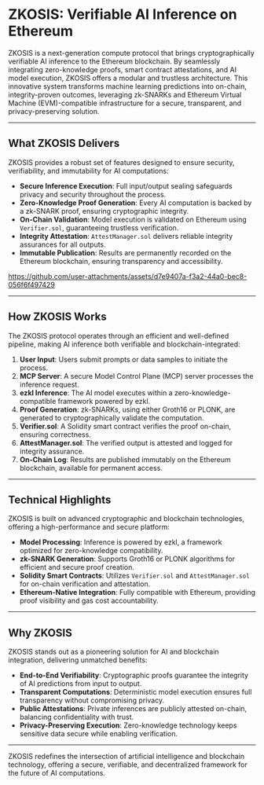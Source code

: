 # ZKOSIS: Verifiable AI Inference on Ethereum

ZKOSIS is a next-generation compute protocol that brings cryptographically verifiable AI inference to the Ethereum blockchain. By seamlessly integrating zero-knowledge proofs, smart contract attestations, and AI model execution, ZKOSIS offers a modular and trustless architecture. This innovative system transforms machine learning predictions into on-chain, integrity-proven outcomes, leveraging zk-SNARKs and Ethereum Virtual Machine (EVM)-compatible infrastructure for a secure, transparent, and privacy-preserving solution.

---

## What ZKOSIS Delivers

ZKOSIS provides a robust set of features designed to ensure security, verifiability, and immutability for AI computations:

- **Secure Inference Execution**: Full input/output sealing safeguards privacy and security throughout the process.
- **Zero-Knowledge Proof Generation**: Every AI computation is backed by a zk-SNARK proof, ensuring cryptographic integrity.
- **On-Chain Validation**: Model execution is validated on Ethereum using `Verifier.sol`, guaranteeing trustless verification.
- **Integrity Attestation**: `AttestManager.sol` delivers reliable integrity assurances for all outputs.
- **Immutable Publication**: Results are permanently recorded on the Ethereum blockchain, ensuring transparency and accessibility.


https://github.com/user-attachments/assets/d7e9407a-f3a2-44a0-bec8-056f6f497429


---

## How ZKOSIS Works

The ZKOSIS protocol operates through an efficient and well-defined pipeline, making AI inference both verifiable and blockchain-integrated:

1. **User Input**: Users submit prompts or data samples to initiate the process.
2. **MCP Server**: A secure Model Control Plane (MCP) server processes the inference request.
3. **ezkl Inference**: The AI model executes within a zero-knowledge-compatible framework powered by ezkl.
4. **Proof Generation**: zk-SNARKs, using either Groth16 or PLONK, are generated to cryptographically validate the computation.
5. **Verifier.sol**: A Solidity smart contract verifies the proof on-chain, ensuring correctness.
6. **AttestManager.sol**: The verified output is attested and logged for integrity assurance.
7. **On-Chain Log**: Results are published immutably on the Ethereum blockchain, available for permanent access.

---

## Technical Highlights

ZKOSIS is built on advanced cryptographic and blockchain technologies, offering a high-performance and secure platform:

- **Model Processing**: Inference is powered by ezkl, a framework optimized for zero-knowledge compatibility.
- **zk-SNARK Generation**: Supports Groth16 or PLONK algorithms for efficient and secure proof creation.
- **Solidity Smart Contracts**: Utilizes `Verifier.sol` and `AttestManager.sol` for on-chain verification and attestation.
- **Ethereum-Native Integration**: Fully compatible with Ethereum, providing proof visibility and gas cost accountability.

---

## Why ZKOSIS

ZKOSIS stands out as a pioneering solution for AI and blockchain integration, delivering unmatched benefits:

- **End-to-End Verifiability**: Cryptographic proofs guarantee the integrity of AI predictions from input to output.
- **Transparent Computations**: Deterministic model execution ensures full transparency without compromising privacy.
- **Public Attestations**: Private inferences are publicly attested on-chain, balancing confidentiality with trust.
- **Privacy-Preserving Execution**: Zero-knowledge technology keeps sensitive data secure while enabling verification.

---

ZKOSIS redefines the intersection of artificial intelligence and blockchain technology, offering a secure, verifiable, and decentralized framework for the future of AI computations.
